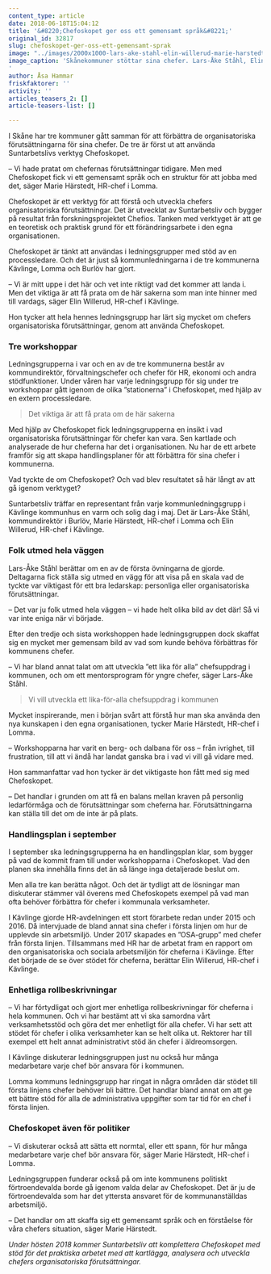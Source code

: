 ```yaml
---
content_type: article
date: 2018-06-18T15:04:12
title: '&#8220;Chefoskopet ger oss ett gemensamt språk&#8221;'
original_id: 32817
slug: chefoskopet-ger-oss-ett-gemensamt-sprak
image: "../images/2000x1000-lars-ake-stahl-elin-willerud-marie-harstedt-foto-asa-hammar.jpg"
image_caption: 'Skånekommuner stöttar sina chefer. Lars-Åke Ståhl, Elin Willerud, och Marie Härstedt är mitt uppe i arbetet med att skapa bättre förutsättningar för cheferna i sina kommuner. 
'
author: Åsa Hammar
friskfaktorer: ''
activity: ''
articles_teasers_2: []
article-teasers-list: []

---
```


I Skåne har tre kommuner gått samman för att förbättra de organisatoriska förutsättningarna för sina chefer. De tre är först ut att använda Suntarbetslivs verktyg Chefoskopet.

– Vi hade pratat om chefernas förutsättningar tidigare. Men med Chefoskopet fick vi ett gemensamt språk och en struktur för att jobba med det, säger Marie Härstedt, HR-chef i Lomma.

Chefoskopet är ett verktyg för att förstå och utveckla chefers organisatoriska förutsättningar. Det är utvecklat av Suntarbetsliv och bygger på resultat från forskningsprojektet Chefios. Tanken med verktyget är att ge en teoretisk och praktisk grund för ett förändringsarbete i den egna organisationen.

Chefoskopet är tänkt att användas i ledningsgrupper med stöd av en processledare. Och det är just så kommunledningarna i de tre kommunerna Kävlinge, Lomma och Burlöv har gjort.

– Vi är mitt uppe i det här och vet inte riktigt vad det kommer att landa i. Men det viktiga är att få prata om de här sakerna som man inte hinner med till vardags, säger Elin Willerud, HR-chef i Kävlinge.

Hon tycker att hela hennes ledningsgrupp har lärt sig mycket om chefers organisatoriska förutsättningar, genom att använda Chefoskopet.

### Tre workshoppar

Ledningsgrupperna i var och en av de tre kommunerna består av kommundirektör, förvaltningschefer och chefer för HR, ekonomi och andra stödfunktioner. Under våren har varje ledningsgrupp för sig under tre workshoppar gått igenom de olika ”stationerna” i Chefoskopet, med hjälp av en extern processledare.

> Det viktiga är att få prata om de här sakerna

Med hjälp av Chefoskopet fick ledningsgrupperna en insikt i vad organisatoriska förutsättningar för chefer kan vara. Sen kartlade och analyserade de hur cheferna har det i organisationen. Nu har de ett arbete framför sig att skapa handlingsplaner för att förbättra för sina chefer i kommunerna.

Vad tyckte de om Chefoskopet? Och vad blev resultatet så här långt av att gå igenom verktyget?

Suntarbetsliv träffar en representant från varje kommunledningsgrupp i Kävlinge kommunhus en varm och solig dag i maj. Det är Lars-Åke Ståhl, kommundirektör i Burlöv, Marie Härstedt, HR-chef i Lomma och Elin Willerud, HR-chef i Kävlinge.

### Folk utmed hela väggen

Lars-Åke Ståhl berättar om en av de första övningarna de gjorde. Deltagarna fick ställa sig utmed en vägg för att visa på en skala vad de tyckte var viktigast för ett bra ledarskap: personliga eller organisatoriska förutsättningar.

– Det var ju folk utmed hela väggen – vi hade helt olika bild av det där! Så vi var inte eniga när vi började.

Efter den tredje och sista workshoppen hade ledningsgruppen dock skaffat sig en mycket mer gemensam bild av vad som kunde behöva förbättras för kommunens chefer.

– Vi har bland annat talat om att utveckla ”ett lika för alla” chefsuppdrag i kommunen, och om ett mentorsprogram för yngre chefer, säger Lars-Åke Ståhl.

> Vi vill utveckla ett lika-för-alla chefsuppdrag i kommunen

Mycket inspirerande, men i början svårt att förstå hur man ska använda den nya kunskapen i den egna organisationen, tycker Marie Härstedt, HR-chef i Lomma.

– Workshopparna har varit en berg- och dalbana för oss – från ivrighet, till frustration, till att vi ändå har landat ganska bra i vad vi vill gå vidare med.

Hon sammanfattar vad hon tycker är det viktigaste hon fått med sig med Chefoskopet.

– Det handlar i grunden om att få en balans mellan kraven på personlig ledarförmåga och de förutsättningar som cheferna har. Förutsättningarna kan ställa till det om de inte är på plats.

### Handlingsplan i september

I september ska ledningsgrupperna ha en handlingsplan klar, som bygger på vad de kommit fram till under workshopparna i Chefoskopet. Vad den planen ska innehålla finns det än så länge inga detaljerade beslut om.

Men alla tre kan berätta något. Och det är tydligt att de lösningar man diskuterar stämmer väl överens med Chefoskopets exempel på vad man ofta behöver förbättra för chefer i kommunala verksamheter.

I Kävlinge gjorde HR-avdelningen ett stort förarbete redan under 2015 och 2016. Då intervjuade de bland annat sina chefer i första linjen om hur de upplevde sin arbetsmiljö. Under 2017 skapades en ”OSA-grupp” med chefer från första linjen. Tillsammans med HR har de arbetat fram en rapport om den organisatoriska och sociala arbetsmiljön för cheferna i Kävlinge. Efter det började de se över stödet för cheferna, berättar Elin Willerud, HR-chef i Kävlinge.

### Enhetliga rollbeskrivningar

– Vi har förtydligat och gjort mer enhetliga rollbeskrivningar för cheferna i hela kommunen. Och vi har bestämt att vi ska samordna vårt verksamhetsstöd och göra det mer enhetligt för alla chefer. Vi har sett att stödet för chefer i olika verksamheter kan se helt olika ut. Rektorer har till exempel ett helt annat administrativt stöd än chefer i äldreomsorgen.

I Kävlinge diskuterar ledningsgruppen just nu också hur många medarbetare varje chef bör ansvara för i kommunen.

Lomma kommuns ledningsgrupp har ringat in några områden där stödet till första linjens chefer behöver bli bättre. Det handlar bland annat om att ge ett bättre stöd för alla de administrativa uppgifter som tar tid för en chef i första linjen.

### Chefoskopet även för politiker

– Vi diskuterar också att sätta ett normtal, eller ett spann, för hur många medarbetare varje chef bör ansvara för, säger Marie Härstedt, HR-chef i Lomma.

Ledningsgruppen funderar också på om inte kommunens politiskt förtroendevalda borde gå igenom valda delar av Chefoskopet. Det är ju de förtroendevalda som har det yttersta ansvaret för de kommunanställdas arbetsmiljö.

– Det handlar om att skaffa sig ett gemensamt språk och en förståelse för våra chefers situation, säger Marie Härstedt.

_Under hösten 2018 kommer Suntarbetsliv att komplettera Chefoskopet med stöd för det praktiska arbetet med att kartlägga, analysera och utveckla chefers organisatoriska förutsättningar._

